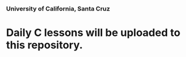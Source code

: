 <h3>University of California, Santa Cruz</h3>
</hr>
<h1>Daily C lessons will be uploaded to this repository.</h1>
